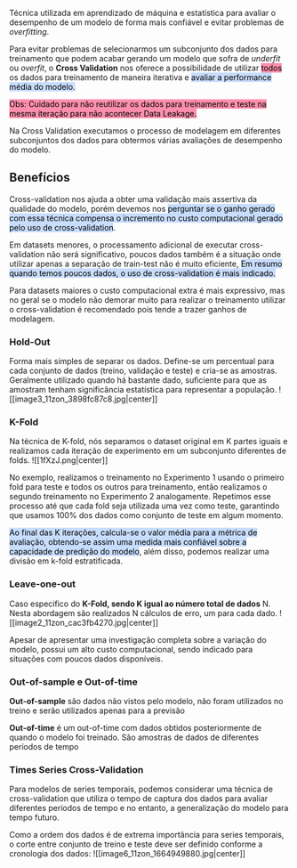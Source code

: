 Técnica utilizada em aprendizado de máquina e estatística para avaliar o desempenho de um modelo de forma mais confiável e evitar problemas de *overfitting*.

Para evitar problemas de selecionarmos um subconjunto dos dados para treinamento que podem acabar gerando um modelo que sofra de *underfit* ou *overfit*, o **Cross Validation** nos oferece a possibilidade de utilizar <mark style="background: #FF5582A6;">todos</mark> os dados para treinamento de maneira iterativa e <mark style="background: #ADCCFFA6;">avaliar a performance média do modelo.</mark>

<mark style="background: #FF5582A6;">Obs: Cuidado para não reutilizar os dados para treinamento e teste na mesma iteração para não acontecer Data Leakage.</mark>

Na Cross Validation executamos o processo de modelagem em diferentes subconjuntos dos dados para obtermos várias avaliações de desempenho do modelo.

## Benefícios
Cross-validation nos ajuda a obter uma validação mais assertiva da qualidade do modelo, porém devemos nos <mark style="background: #ADCCFFA6;">perguntar se o ganho gerado com essa técnica compensa o incremento no custo computacional gerado pelo uso de cross-validation</mark>.

Em datasets menores, o processamento adicional de executar cross-validation não será significativo, poucos dados também é a situação onde utilizar apenas a separação de train-test não é muito eficiente, <mark style="background: #ADCCFFA6;">Em resumo quando temos poucos dados, o uso de cross-validation é mais indicado.</mark>

Para datasets maiores o custo computacional extra é mais expressivo, mas no geral se o modelo não demorar muito para realizar o treinamento utilizar o cross-validation é recomendado pois tende a trazer ganhos de modelagem.

### Hold-Out
Forma mais simples de separar os dados. Define-se um percentual para cada conjunto de dados (treino, validação e teste) e cria-se as amostras. Geralmente utilizado quando há bastante dado, suficiente para que as amostram tenham significância estatística para representar a população.
![[image3_11zon_3898fc87c8.jpg|center]]

### K-Fold
Na técnica de K-fold, nós separamos o dataset original em K partes iguais e realizamos cada iteração de experimento em um subconjunto diferentes de folds.
![[1fXzJ.png|center]]

No exemplo, realizamos o treinamento no Experimento 1 usando o primeiro fold para teste e todos os outros para treinamento, então realizamos o segundo treinamento no Experimento 2 analogamente. Repetimos esse processo até que cada fold seja utilizada uma vez como teste, garantindo que usamos 100% dos dados como conjunto de teste em algum momento.

<mark style="background: #ADCCFFA6;">Ao final das K iterações, calcula-se o valor média para a métrica de avaliação, obtendo-se assim uma medida mais confiável sobre a capacidade de predição do modelo</mark>, além disso, podemos realizar uma divisão em k-fold estratificada. 


### Leave-one-out
Caso especifico do **K-Fold, sendo K igual ao número total de dados** N. Nesta abordagem são realizados N cálculos de erro, um para cada dado.
![[image2_11zon_cac3fb4270.jpg|center]]

Apesar de apresentar uma investigação completa sobre a variação do modelo, possui um alto custo computacional, sendo indicado para situações com poucos dados disponíveis.

### Out-of-sample e Out-of-time
**Out-of-sample** são dados não vistos pelo modelo, não foram utilizados no treino e serão utilizados apenas para a previsão

**Out-of-time** é um out-of-time com dados obtidos posteriormente de quando o modelo foi treinado. São amostras de dados de diferentes períodos de tempo

### Times Series Cross-Validation
Para modelos de series temporais, podemos considerar uma técnica de cross-validation que utiliza o tempo de captura dos dados para avaliar diferentes períodos de tempo e no entanto, a generalização do modelo para tempo futuro.

Como a ordem dos dados é de extrema importância para series temporais, o corte entre conjunto de treino e teste deve ser definido conforme a cronologia dos dados:
![[image6_11zon_1664949880.jpg|center]]